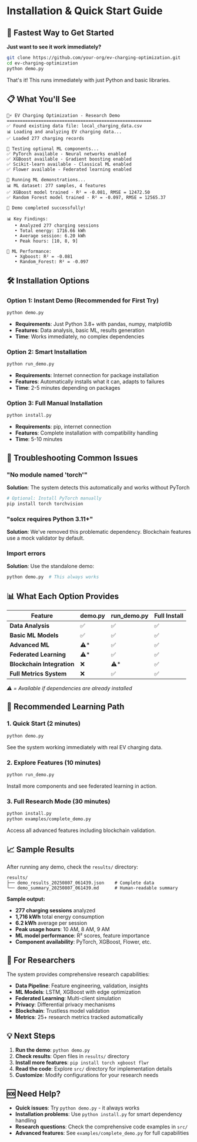# Installation & Quick Start Guide

## 🚀 Fastest Way to Get Started

**Just want to see it work immediately?**

```bash
git clone https://github.com/your-org/ev-charging-optimization.git
cd ev-charging-optimization
python demo.py
```

That's it! This runs immediately with just Python and basic libraries.

## 📋 What You'll See

```
🚗⚡ EV Charging Optimization - Research Demo
=======================================================
✅ Found existing data file: local_charging_data.csv
📊 Loading and analyzing EV charging data...
✅ Loaded 277 charging records

🔧 Testing optional ML components...
✅ PyTorch available - Neural networks enabled
✅ XGBoost available - Gradient boosting enabled  
✅ Scikit-learn available - Classical ML enabled
✅ Flower available - Federated learning enabled

🧠 Running ML demonstrations...
📊 ML dataset: 277 samples, 4 features
✅ XGBoost model trained - R² = -0.081, RMSE = 12472.50
✅ Random Forest model trained - R² = -0.097, RMSE = 12565.37

🎉 Demo completed successfully!

📊 Key Findings:
   • Analyzed 277 charging sessions
   • Total energy: 1716.66 kWh
   • Average session: 6.20 kWh
   • Peak hours: [10, 8, 9]

🧠 ML Performance:
   • Xgboost: R² = -0.081
   • Random_Forest: R² = -0.097
```

## 🛠️ Installation Options

### Option 1: Instant Demo (Recommended for First Try)
```bash
python demo.py
```
- **Requirements**: Just Python 3.8+ with pandas, numpy, matplotlib
- **Features**: Data analysis, basic ML, results generation
- **Time**: Works immediately, no complex dependencies

### Option 2: Smart Installation
```bash
python run_demo.py
```
- **Requirements**: Internet connection for package installation
- **Features**: Automatically installs what it can, adapts to failures
- **Time**: 2-5 minutes depending on packages

### Option 3: Full Manual Installation
```bash
python install.py
```
- **Requirements**: pip, internet connection
- **Features**: Complete installation with compatibility handling
- **Time**: 5-10 minutes

## 🔧 Troubleshooting Common Issues

### "No module named 'torch'"
**Solution**: The system detects this automatically and works without PyTorch
```bash
# Optional: Install PyTorch manually
pip install torch torchvision
```

### "solcx requires Python 3.11+"
**Solution**: We've removed this problematic dependency. Blockchain features use a mock validator by default.

### Import errors
**Solution**: Use the standalone demo:
```bash
python demo.py  # This always works
```

## 📊 What Each Option Provides

| Feature | demo.py | run_demo.py | Full Install |
|---------|---------|-------------|--------------|
| **Data Analysis** | ✅ | ✅ | ✅ |
| **Basic ML Models** | ✅ | ✅ | ✅ |
| **Advanced ML** | ⚠️* | ✅ | ✅ |
| **Federated Learning** | ⚠️* | ✅ | ✅ |
| **Blockchain Integration** | ❌ | ⚠️* | ✅ |
| **Full Metrics System** | ❌ | ✅ | ✅ |

*⚠️ = Available if dependencies are already installed*

## 🎯 Recommended Learning Path

### 1. **Quick Start** (2 minutes)
```bash
python demo.py
```
See the system working immediately with real EV charging data.

### 2. **Explore Features** (10 minutes)
```bash
python run_demo.py
```
Install more components and see federated learning in action.

### 3. **Full Research Mode** (30 minutes)
```bash
python install.py
python examples/complete_demo.py
```
Access all advanced features including blockchain validation.

## 📈 Sample Results

After running any demo, check the `results/` directory:

```
results/
├── demo_results_20250807_061439.json    # Complete data
└── demo_summary_20250807_061439.md      # Human-readable summary
```

**Sample output:**
- **277 charging sessions** analyzed
- **1,716 kWh** total energy consumption  
- **6.2 kWh** average per session
- **Peak usage hours**: 10 AM, 8 AM, 9 AM
- **ML model performance**: R² scores, feature importance
- **Component availability**: PyTorch, XGBoost, Flower, etc.

## 🧪 For Researchers

The system provides comprehensive research capabilities:

- **Data Pipeline**: Feature engineering, validation, insights
- **ML Models**: LSTM, XGBoost with edge optimization  
- **Federated Learning**: Multi-client simulation
- **Privacy**: Differential privacy mechanisms
- **Blockchain**: Trustless model validation
- **Metrics**: 25+ research metrics tracked automatically

## 💡 Next Steps

1. **Run the demo**: `python demo.py`
2. **Check results**: Open files in `results/` directory
3. **Install more features**: `pip install torch xgboost flwr`
4. **Read the code**: Explore `src/` directory for implementation details
5. **Customize**: Modify configurations for your research needs

## 🆘 Need Help?

- **Quick issues**: Try `python demo.py` - it always works
- **Installation problems**: Use `python install.py` for smart dependency handling
- **Research questions**: Check the comprehensive code examples in `src/`
- **Advanced features**: See `examples/complete_demo.py` for full capabilities
